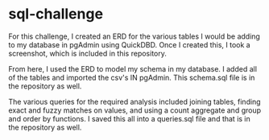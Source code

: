 # sql-challenge
For this challenge, I created an ERD for the various tables I would be adding to my database in pgAdmin using QuickDBD. Once I created this, I took a screenshot, which is included in this repository.

From here, I used the ERD to model my schema in my database. I added all of the tables and imported the csv's IN pgAdmin. This schema.sql file is in the repository as well.

The various queries for the required analysis included joining tables, finding exact and fuzzy  matches on values, and using a count aggregate and group and order by functions. I saved this all into a queries.sql file and that is in the repository as well.


